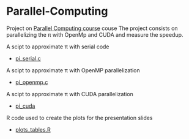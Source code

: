 # Parallel-Computing


Project on [Parallel Computing course](https://lnu.se/en/course/parallel-computing-4dv657/vaxjo-exchange-part-time-spring/) couse 
The project consists on parallelizing the π with OpenMp and CUDA and measure the speedup.



A scipt to approximate π with serial code 

* [pi_serial.c](https://github.com/quartermaine/Parallel-Computing/blob/main/Code/pi_serial.c)



A scipt to approximate π with OpenMP parallelization  

* [pi_openmp.c](https://github.com/quartermaine/Parallel-Computing/blob/main/Code/pi_openmp.c)



A scipt to approximate π with CUDA parallelization 

* [pi_cuda](https://github.com/quartermaine/Parallel-Computing/blob/main/Code/pi_cuda.cu)



R code used to create the plots for the presentation slides

* [plots_tables.R](https://github.com/quartermaine/Parallel-Computing/blob/main/plots_tables.R)




